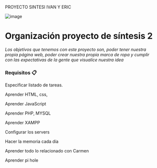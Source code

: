 PROYECTO SINTESI IVAN Y ERIC

![image](https://github.com/user-attachments/assets/95c53d50-c4dd-42cc-9314-8967deddd513)

# Organización proyecto de síntesis 2

_Los objetivos que tenemos con este proyecto son, poder tener nuestra propia página web, poder crear nuestra propia marca de ropa y cumplir con las expectativas de la gente que visualice nuestra idea_

### Requisitos 📋

Especificar listado de tareas. 

Aprender HTML, css,  

Aprender JavaScript 

Aprender PHP, MYSQL 

Aprender XAMPP 

Configurar los servers 

Hacer la memoria cada día 

Aprender todo lo relacionado con Carmen 

Aprender pi hole


